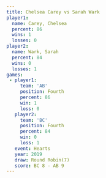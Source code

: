 ```yaml
---
title: Chelsea Carey vs Sarah Wark
player1:              
  name: Carey, Chelsea
  percent: 86         
  wins: 1             
  losses: 0           
player2:              
  name: Wark, Sarah   
  percent: 84         
  wins: 0             
  losses: 1           
games:
 - player1:          
     team: 'AB'      
     position: Fourth
     percent: 86     
     win: 1          
     loss: 0         
   player2:          
     team: 'BC'      
     position: Fourth
     percent: 84     
     win: 0          
     loss: 1         
   event: Hearts       
   year: 2019          
   draw: Round Robin(7)
   score: BC 8 - AB 9  
---
```


